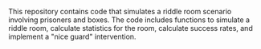 This repository contains code that simulates a riddle room scenario involving prisoners and boxes. 
The code includes functions to simulate a riddle room, calculate statistics for the room, calculate success rates, and implement a "nice guard" intervention.
